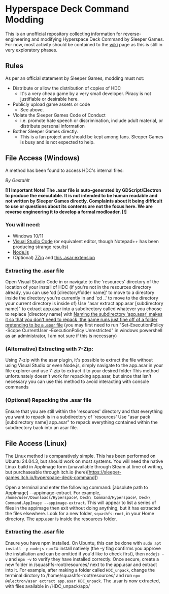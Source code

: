 # Hyperspace Deck Command Modding
This is an unofficial repository collecting information for reverse-engineering and modifying Hyperspace Deck Command by Sleeper Games. 
For now, most activity should be contained to the [wiki](https://github.com/Hederarch/HDC-Modloader/wiki) page as this is still in very exploratory phases.

## Rules
As per an official statement by Sleeper Games, modding must not:
- Distribute or allow the distribution of copies of HDC
  - It's a very cheap game by a very small developer. Piracy is not justifiable or desirable here.
- Publicly upload game assets or code
  - See above. 
- Violate the Sleeper Games Code of Conduct
  - i.e. promote hate speech or discrimination, include adult material, or distribute personal information
- Bother Sleeper Games directly.
  - This is a fan project and should be kept among fans. Sleeper Games is busy and is not expected to help.

## File Access (Windows)
A method has been found to access HDC's internal files:

*By Gestahlt*

**\[!] Important Note! The .asar file is auto-generated by GDScript/Electron to produce the executable. It is not intended to be human readable and not written by Sleeper Games directly. Complaints about it being difficult to use or questions about its contents are not the focus here. We are reverse engineering it to develop a formal modloader. \[!]**

### You will need:
- Windows 10/11
- [Visual Studio Code](https://code.visualstudio.com/) (or equivalent editor, though Notepad++ has been producing strange results)
- [Node.js](https://nodejs.org/en/download)
- (Optional) [7Zip](https://www.7-zip.org/download.html) and [this .asar extension](https://www.tc4shell.com/en/7zip/asar/)

### Extracting the .asar file
Open Visual Studio Code in or navigate to the 'resources' directory of the location of your install of HDC
(if you're not in the resources directory already, you can use ‘cd [directory/folder name]' to move to a directory inside the directory you're currently in and 'cd ..' to move to the directory your current directory is inside of)
Use "asar extract app.asar [subdirectory name]" to extract app.asar into a subdirectory called whatever you choose to replace [directory name] with
<ins>Naming the subdirectory 'app.asar' makes it so that you don't need to repack, the game runs just fine off of a folder pretending to be a .asar file</ins>
(you may first need to run "Set-ExecutionPolicy -Scope CurrentUser -ExecutionPolicy Unrestricted" in windows powershell as an administrator, I am not sure if this is necessary)

### (Alternative) Extracting with 7-Zip:
Using 7-zip with the asar plugin, it's possible to extract the file without using Visual Studio or even Node.js, simply navigate to the app.asar in your file explorer and use 7-zip to extract it to your desired folder
This method unfortunately doesn't work for repacking app.asar, but since that isn't necessary you can use this method to avoid interacting with console commands

### (Optional) Repacking the .asar file
Ensure that you are still within the 'resources' directory and that everything you want to repack is in a subdirectory of 'resources'
Use "asar pack [subdirectory name] app.asar" to repack everything contained within the subdirectory back into an asar file.

## File Access (Linux)
The Linux method is comparatively simple. This has been performed on Ubuntu 24.04.3, but should work on most systems. You will need the native Linux build in AppImage form (unavailable through Steam 
at time of writing, but purchaseable through itch.io (here)[https://sleeper-games.itch.io/hyperspace-deck-command])

Open a terminal and enter the following command: [absolute path to AppImage] --appimage-extract. For example, `/home/user/Downloads/Hyperspace\ Deck\ Command/Hyperspace\ Deck\ Command.AppImage --appimage-extract`. This will appear to list a series of files in the appimage then exit without doing anything, but it has extracted the files elsewhere. Look for a new folder, `squashfs-root`, in your Home directory. The app.asar is inside the resources folder.

### Extracting the .asar file
Ensure you have npm installed. On Ubuntu, this can be done with `sudo apt install -y nodejs npm` to install natively (the -y flag confirms you approve the installation and can be omitted if you'd like to check first), then `nodejs -v` and `npm -v` to verify they have installed correctly. Once secure, create a new folder in /squashfs-root/resources/ next to the app.asar and extract into it. For example, after making a folder called `HDC_unpack`, change the terminal dirctory to /home/squashfs-root/resources/ and run `npx @electron/asar extract app.asar HDC_unpack`. The .asar is now extracted, with files available in /HDC_unpack/app/
